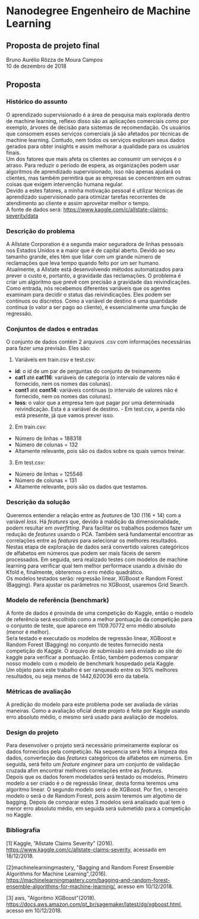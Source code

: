 
# Nanodegree Engenheiro de Machine Learning
## Proposta de projeto final
Bruno Aurélio Rôzza de Moura Campos <br/>
10 de dezembro de 2018

## Proposta

### Histórico do assunto
 O aprendizado supervisionado é a área de pesquisa mais explorada dentro de machine learning, reflexo disso são as aplicações comerciais como por exemplo, árvores de decisão para sistemas de recomendação. Os usuários que consomem esses serviços comerciais já são afetados por técnicas de machine learning. Contudo, nem todos os serviços exploram seus dados gerados para obter insights e assim melhorar a qualidade para os usuários finais.<br/>
 Um dos fatores que mais afeta os clientes ao consumir um serviços é o atraso. Para reduzir o período de espera, as organizações podem usar algoritmos de aprendizado supervisionado, isso não apenas ajudará os clientes, mas também permitirá que as empresas se concentrem em outras coisas que exigem intervenção humana regular.<br/>
Devido a estes fatores, a minha motivação pessoal é utilizar técnicas de aprendizado supervisionado para otimizar tarefas recorrentes de atendimento ao cliente e assim aproveitar melhor o tempo.<br/>
 A fonte de dados será: https://www.kaggle.com/c/allstate-claims-severity/data


### Descrição do problema

 A Allstate Corporation é a segunda maior seguradora de linhas pessoais nos Estados Unidos e a maior que é de capital aberto. Devido ao seu tamanho grande, eles têm que lidar com um grande número de reclamações que leva tempo quando feito por um ser humano.<br/>
Atualmente, a Allstate está desenvolvendo métodos automatizados para prever o custo e, portanto, a gravidade das reclamações.   O problema é criar um algoritmo que prevê com precisão a gravidade das reivindicações. Como entrada, nós recebemos diferentes variáveis que os agentes examinam para decidir o status das reivindicações. Eles podem ser contínuos ou discretos. Como a variável de destino é uma quantidade contínua (o valor a ser pago ao cliente), é essencialmente uma função de regressão.

### Conjuntos de dados e entradas

 O conjunto de dados contém 2 arquivos .csv com informações necessárias para fazer uma previsão. Eles são:<br/>
1. Variáveis em train.csv e test.csv:
 - **id**: o id de um par de perguntas do conjunto de treinamento
 - **cat1** até **cat116**: variáveis de categoria (o intervalo de valores não é fornecido, nem os nomes das colunas).
 - **cont1** até **cont14**: variáveis contínuas (o intervalo de valores não é fornecido, nem os nomes das colunas).
 - **loss**: o valor que a empresa tem que pagar por uma determinada reivindicação. Esta é a variável de destino. - Em test.csv, a perda não está presente, já que vamos prever isso.


2. Em train.csv:
 - Número de linhas = 188318
 - Número de colunas = 132
 - Altamente relevante, pois são os dados sobre os quais vamos treinar.


3. Em test.csv:
 - Número de linhas = 125546
 - Número de colunas = 131
 - Altamente relevante, pois são os dados que testamos.

### Descrição da solução

 Queremos entender a relação entre as _features_ de 130 (116 + 14) com a variável _loss_. 
 Há _features_ que, devido à maldição da dimensionalidade, podem resultar em _overfitting_. Para facilitar os trabalhos podemos fazer um redução de _features_ usando o PCA.
Também será fundamental encontrar as correlações entre as _features_ para selecionar os melhores resultados. 
Nestas etapa de exploração de dados será convertido valores categóricos de alfabetos em números que podem ser mais fáceis de serem processados.
Em seguida, será realizado testes com modelos de machine learning para verificar qual tem melhor performace usando a divisão do Kfold e, finalmente, obteremos o erro médio quadrático. <br/>
 Os modelos testados serão: regressão linear, XGBoost e Random Forest (Bagging). Para ajustar os parâmetros no XGBoost, usaremos Grid Search.


### Modelo de referência (benchmark)

 A fonte de dados é provinda de uma competição do Kaggle, então o modelo de referência será escolhido como a melhor pontuação da competição para o conjunto de teste, que aparece em 1109.70772 erro médio absoluto (menor é melhor).<br/>
Seŕa testado e executado os modelos de regressão linear, XGBoost e Random Forest (Bagging) no conjunto de testes fornecido nesta competição do Kaggle. O arquivo de submissão será enviado ao site do kaggle para verificar a pontuação. Então, também podemos comparar nosso modelo com o modelo de benchmark hospedado pela Kaggle. <br/>
 Um objeto para este trabalho é ser ranqueado entre os 30% melhores resultados, ou seja menos de 1442,620036 erro da tabela.



### Métricas de avaliação

 A predição do modelo para este problema pode ser avaliada de várias maneiras. Como a avaliação oficial deste projeto é feita por Kaggle usando erro absoluto médio, o mesmo será usado para avaliação de modelos.

### Design do projeto

 Para desenvolver o projeto será necessário primeiramente explorar os dados fornecidos pela competição. Na sequencia será feito a limpeza dos dados, converteção das _features_ categóricos de alfabetos em números. Em seguida, será feito um _feature engineer_ para um conjunto de validação cruzada afim encontrar melhores correlações entre as _features_.<br/>
 Depois que os dados forem modelados será testado os modelos. Primeiro modelo a ser criado é o de regressão linear, desta forma teremos uma algoritmo linear. O segundo modelo será o de XGBoost. Por fim, o terceiro modelo o será o de Random Forest, pois assim teremos um algotimo de bagging. Depois de comparar estes 3 modelos será analisado qual tem o menor erro absoluto médio, em seguida será submetido para a competição no Kaggle.

### Bibliografia

[1] Kaggle, ”Allstate Claims Severity” (2016). https://www.kaggle.com/c/allstate-claims-severity, acessado em 18/12/2018.

[2]machinelearningmastery, "Bagging and Random Forest Ensemble Algorithms for Machine Learning",(2016). https://machinelearningmastery.com/bagging-and-random-forest-ensemble-algorithms-for-machine-learning/, acesso em 10/12/2018.

[3] aws, "Algoritmo XGBoost"(2018). https://docs.aws.amazon.com/pt_br/sagemaker/latest/dg/xgboost.html, acesso em 10/12/2018.
